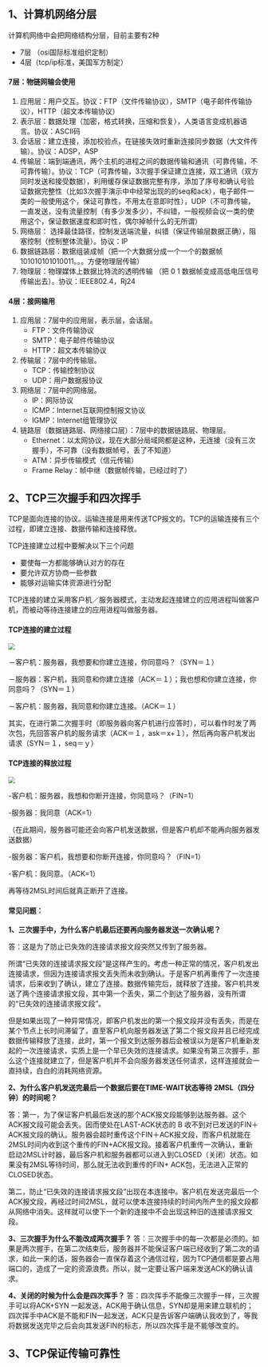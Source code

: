 ## 1、计算机网络分层



计算机网络中会把网络结构分层，目前主要有2种

* 7层 （osi国际标准组织定制）
* 4层（tcp/ip标准，美国军方制定）

#### 7层：物链网输会使用

1. 应用层：用户交互。协议：FTP（文件传输协议），SMTP（电子邮件传输协议），HTTP（超文本传输协议）
2. 表示层：数据处理（加密，格式转换，压缩和恢复），人类语言变成机器语言。协议：ASCII码       
3. 会话层：建立连接，添加校验点，在链接失效时重新连接同步数据（大文件传输）。协议：ADSP，ASP
4. 传输层：端到端通讯，两个主机的进程之间的数据传输和通讯（可靠传输，不可靠传输）。协议：TCP（可靠传输，3次握手保证建立连接，双工通讯（双方同时发送和接受数据），利用缓存保证数据完整有序，添加了序号和确认号验证数据完整性（比如3次握手演示中中经常出现的的seq和ack），电子邮件一类的一般使用这个，保证可靠性，不用太在意即时性），UDP（不可靠传输，一直发送，没有流量控制（有多少发多少），不纠错，一般视频会议一类的使用这个，保证数据速度和即时性，偶尔掉帧什么的无所谓）
5. 网络层： 选择最佳路径，控制发送端流量，纠错（保证传输层数据正确），阻塞控制（控制整体流量）。协议：IP
6. 数据链路层：数据组装成帧（把一个大数据分成一个一个的数据帧101010101010011。。。方便物理层传输）
7. 物理层：物理媒体上数据比特流的透明传输 （把 0 1 数据帧变成高低电压信号传输出去）。协议：IEEE802.4，Rj24

#### 4层：接网输用

1. 应用层：7层中的应用层，表示层，会话层。
   - FTP：文件传输协议
   - SMTP：电子邮件传输协议
   - HTTP：超文本传输协议
2. 传输层：7层中的传输层。
   - TCP：传输控制协议
   - UDP：用户数据报协议
3. 网络层：7层中的网络层。
   - IP：网际协议
   - ICMP：Internet互联网控制报文协议
   - IGMP：Internet组管理协议
4. 链路层（数据链路层、网络接口层）：7层中的数据链路层、物理层。
   - Ethernet：以太网协议，现在大部分局域网都是这种，无连接（没有三次握手），不可靠（没有数据帧号，丢了不知道）
   - ATM：异步传输模式（信元传输）
   - Frame Relay：帧中继（数据帧传输，已经过时了）

## 2、TCP三次握手和四次挥手

TCP是面向连接的协议。运输连接是用来传送TCP报文的。TCP的运输连接有三个过程，即建立连接、数据传输和连接释放。

TCP连接建立过程中要解决以下三个问题

* 要使每一方都能够确认对方的存在
* 要允许双方协商一些参数
* 能够对运输实体资源进行分配

TCP连接的建立采用客户机／服务器模式，主动发起连接建立的应用进程叫做客户机，而被动等待连接建立的应用进程叫做服务器。

#### TCP连接的建立过程

<img src="D:\workkkkkkkk\资料\LearningNotes-master\Network\三次握手.png" style="zoom:80%;" />

－客户机：服务器，我想要和你建立连接，你同意吗？（SYN＝１）

－服务器：客户机，我同意和你建立连接（ACK＝１）；我也想和你建立连接，你同意吗？（SYN＝１）

－客户机：服务器，我同意和你建立连接。（ACK＝１）

其实，在进行第二次握手时（即服务器向客户机进行应答时），可以看作时发了两次包，先回答客户机的服务请求（ACK＝１，ask＝x+１），然后再向客户机发出请求（SYN＝１，seq＝ｙ）



#### TCP连接的释放过程

<img src="D:\workkkkkkkk\资料\LearningNotes-master\Network\四次挥手.png" style="zoom:80%;" />

-客户机：服务器，我想和你断开连接，你同意吗？（FIN=1）

-服务器：我同意（ACK=1）

（在此期间，服务器可能还会向客户机发送数据，但是客户机却不能再向服务器发送数据）

-服务器：客户机，我想要和你断开连接，你同意吗？（FIN=1）

-客户机：我同意。（ACK=1）

再等待2MSL时间后就真正断开了连接。



#### 常见问题：

**1、三次握手中，为什么客户机最后还要再向服务器发送一次确认呢？**

答：这是为了防止已失效的连接请求报文段突然又传到了服务器。

所谓“已失效的连接请求报文段”是这样产生的。考虑一种正常的情况，客户机发出连接请求，但因为连接请求报文丢失而未收到确认。于是客户机再重传了一次连接请求，后来收到了确认，建立了连接。数据传输完后，就释放了连接。客户机共发送了两个连接请求报文段，其中第一个丢失，第二个到达了服务器，没有所谓的“已失效的连接请求报文段”。

但是如果出现了一种异常情况，即客户机发出的第一个报文段并没有丢失，而是在某个节点上长时间滞留了，直至客户机向服务器发送了第二个报文段并且已经完成数据传输释放了连接，此时，第一个报文到达服务器后会被误以为是客户机重新发起的一次连接请求，实质上是一个早已失效的连接请求。如果没有第三次握手，那么这个连接就建立了，但是客户机并不会向服务器发送任何请求，这样连接就会一直持续，白白的消耗网络资源。

**2、为什么客户机发送完最后一个数据后要在TIME-WAIT状态等待 2MSL（四分钟）的时间呢？**

答：第一，为了保证客户机最后发送的那个ACK报文段能够到达服务器。这个ACK报文段可能会丢失。因而使处在LAST-ACK状态的 B 收不到对已发送的FIN＋ACK报文段的确认。服务器会超时重传这个FIN＋ACK报文段，而客户机就能在2MSL时间内收到这个重传的FIN+ACK报文段。接着客户机重传一次确认，重新启动2MSL计时器，最后客户机和服务器都可以进入到CLOSED（关闭）状态。如果没有2MSL等待时间，那么就无法收到重传的FIN+ ACK包，无法进入正常的CLOSED状态。

第二，防止“已失效的连接请求报文段”出现在本连接中。客户机在发送完最后一个ACK报文段，再经过时间2MSL，就可以使本连接持续的时间内所产生的报文段都从网络中消失。这样就可以使下一个新的连接中不会出现这种旧的连接请求报文段。

**3、三次握手为什么不能改成两次握手？**
答：三次握手中的每一次都是必须的。如果是两次握手，在第二次结束后，服务器并不能保证客户端已经收到了第二次的请求，如此一来的话，服务器会一直保存着这个通信过程，因为TCP通信都是要占用端口的，造成了一定的资源浪费。所以，就一定要让客户端来发送ACK的确认请求。

**4、关闭的时候为什么会是四次挥手？**
答：四次挥手不能像三次握手一样，三次握手可以将ACK+SYN 一起发送，ACK用于确认信息，SYN却是用来建立联机的；四次挥手中ACK是不能和FIN一起发送，ACK只是告诉客户端确认我收到了，等我将数据发送完毕之后会向其发送FIN的标志，所以四次挥手是不能够改变的。



## 3、TCP保证传输可靠性

